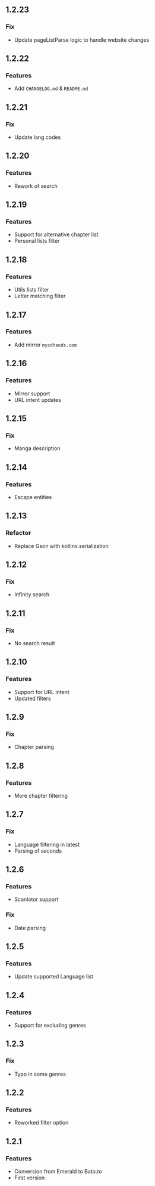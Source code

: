 ## 1.2.23

### Fix

* Update pageListParse logic to handle website changes

## 1.2.22

### Features

* Add `CHANGELOG.md` & `README.md`

## 1.2.21

### Fix

* Update lang codes

## 1.2.20

### Features

* Rework of search

## 1.2.19

### Features

* Support for alternative chapter list
* Personal lists filter

## 1.2.18

### Features

* Utils lists filter
* Letter matching filter

## 1.2.17

### Features

* Add mirror `mycdhands.com`

## 1.2.16

### Features

* Mirror support
* URL intent updates

## 1.2.15

### Fix

* Manga description

## 1.2.14

### Features

* Escape entities

## 1.2.13

### Refactor

* Replace Gson with kotlinx.serialization

## 1.2.12

### Fix

* Infinity search

## 1.2.11

### Fix

* No search result

## 1.2.10

### Features

* Support for URL intent
* Updated filters

## 1.2.9

### Fix

* Chapter parsing

## 1.2.8

### Features

* More chapter filtering

## 1.2.7

### Fix

* Language filtering in latest
* Parsing of seconds

## 1.2.6

### Features

* Scanlotor support

### Fix

* Date parsing

## 1.2.5

### Features

* Update supported Language list

## 1.2.4

### Features

* Support for excluding genres

## 1.2.3

### Fix

* Typo in some genres

## 1.2.2

### Features

* Reworked filter option

## 1.2.1

### Features

* Conversion from Emerald to Bato.to
* First version
